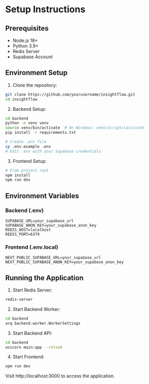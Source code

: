 # Setup Instructions

## Prerequisites

- Node.js 18+ 
- Python 3.9+
- Redis Server
- Supabase Account

## Environment Setup

1. Clone the repository:
```bash
git clone https://github.com/yourusername/insightflow.git
cd insightflow
```

2. Backend Setup:
```bash
cd backend
python -m venv venv
source venv/bin/activate  # On Windows: venv\Scripts\activate
pip install -r requirements.txt

# Create .env file
cp .env.example .env
# Edit .env with your Supabase credentials
```

3. Frontend Setup:
```bash
# From project root
npm install
npm run dev
```

## Environment Variables

### Backend (.env)
```env
SUPABASE_URL=your_supabase_url
SUPABASE_ANON_KEY=your_supabase_anon_key
REDIS_HOST=localhost
REDIS_PORT=6379
```

### Frontend (.env.local)
```env
NEXT_PUBLIC_SUPABASE_URL=your_supabase_url
NEXT_PUBLIC_SUPABASE_ANON_KEY=your_supabase_anon_key
```

## Running the Application

1. Start Redis Server:
```bash
redis-server
```

2. Start Backend Worker:
```bash
cd backend
arq backend.worker.WorkerSettings
```

3. Start Backend API:
```bash
cd backend
uvicorn main:app --reload
```

4. Start Frontend:
```bash
npm run dev
```

Visit http://localhost:3000 to access the application.
